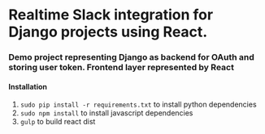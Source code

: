 # Realtime Slack integration for Django projects using React. 
  
### Demo project representing Django as backend for OAuth and storing user token. Frontend layer represented by React

#### Installation 

1. `sudo pip install -r requirements.txt` to install python dependencies
2. `sudo npm install` to install javascript dependencies
3. `gulp` to build react dist

